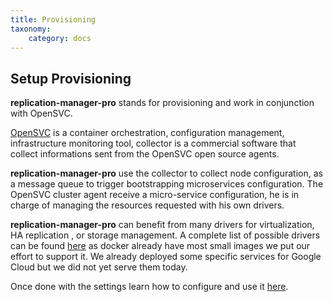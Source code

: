 ```yaml
---
title: Provisioning
taxonomy:
    category: docs
---
```


## Setup Provisioning

**replication-manager-pro** stands for provisioning and work in conjunction with OpenSVC.

[OpenSVC](https://www.opensvc.com/) is a container orchestration, configuration management, infrastructure monitoring tool, collector is a commercial software that collect informations sent from the OpenSVC open source agents.

**replication-manager-pro** use the collector to collect node configuration, as a message queue to trigger bootstrapping microservices configuration. The OpenSVC cluster agent receive a micro-service configuration, he is in charge of managing the resources requested with his own drivers.

**replication-manager-pro** can benefit from many drivers for virtualization, HA replication , or storage  management. A complete list of possible drivers can be found [here](https://docs.opensvc.com/latest/agent.feature.matrix.html) as docker already have most small images we put our effort to support it. We already deployed some specific services for Google Cloud but we did not yet serve them today.

Once done with the settings learn how to configure and use it [here](/configuration/provisioning).
